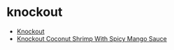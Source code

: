 # knockout

 * [Knockout](../../index/k/knockout-200516.json)
 * [Knockout Coconut Shrimp With Spicy Mango Sauce](../../index/k/knockout-coconut-shrimp-with-spicy-mango-sauce.json)
